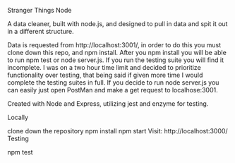 Stranger Things Node

A data cleaner, built with node.js, and designed to pull in data and spit it out in a different structure.

Data is requested from http://localhost:3001/, in order to do this you must clone down this repo, and npm install.
After you npm install you will be able to run npm test or node server.js.  If you run the testing suite you will find it incomplete. I was on a two hour time limit and decided to prioritize functionality over testing, that being said if given more time I would complete the testing suites in full. If you decide to run node server.js you can easily just open PostMan and make a get request to localhose:3001.

Created with Node and Express, utilizing jest and enzyme for testing.

Locally

clone down the repository
npm install
npm start
Visit: http://localhost:3000/
Testing

npm test
